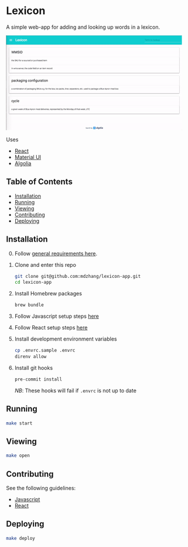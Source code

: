 # Lexicon

A simple web-app for adding and looking up words in a lexicon.

![app gif](./.github/img/lexicon.gif)

Uses

- [React](https://facebook.github.io/react/)
- [Material UI](http://www.material-ui.com/#/)
- [Algolia](https://www.algolia.com/)

## Table of Contents

- [Installation](#installation)
- [Running](#running)
- [Viewing](#viewing)
- [Contributing](#contributing)
- [Deploying](#deploying)

## Installation

0. Follow [general requirements here](https://github.com/mdzhang/guides/blob/master/DEV_SETUP.md#general-requirements).

0. Clone and enter this repo
    ```sh
    git clone git@github.com:mdzhang/lexicon-app.git
    cd lexicon-app
    ```

0. Install Homebrew packages
    ```sh
    brew bundle
    ```

0. Follow Javascript setup steps [here](https://github.com/mdzhang/guides/blob/master/DEV_SETUP.md#javascript)

0. Follow React setup steps [here](https://github.com/mdzhang/guides/blob/master/DEV_SETUP.md#react)

0. Install development environment variables
    ```sh
    cp .envrc.sample .envrc
    direnv allow
    ```

0. Install git hooks
    ```sh
    pre-commit install
    ```

    *NB*: These hooks will fail if `.envrc` is not up to date

## Running

```sh
make start
```

## Viewing

```sh
make open
```

## Contributing

See the following guidelines:

- [Javascript](https://github.com/mdzhang/guides/blob/master/STYLEGUIDES.md#javascript)
- [React](https://github.com/airbnb/javascript/tree/master/react)

## Deploying

```sh
make deploy
```
